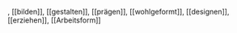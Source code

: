 , [[bilden]], [[gestalten]], [[prägen]], [[wohlgeformt]], [[designen]], [[erziehen]], [[Arbeitsform]]